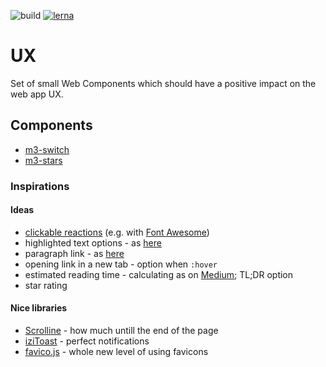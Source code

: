 ![build](https://github.com/mat3e/ux/workflows/Node.js%20CI/badge.svg)
[![lerna](https://img.shields.io/badge/maintained%20with-lerna-cc00ff.svg)](https://lerna.js.org/)

# UX
Set of small Web Components which should have a positive impact on the web app UX.

## Components
* [m3-switch](https://github.com/mat3e/ux/tree/master/packages/switch)
* [m3-stars](https://github.com/mat3e/ux/tree/master/packages/stars)

### Inspirations

#### Ideas
- [clickable reactions](https://dev.to/binarforge/seven-useful-programming-habits) (e.g. with [Font Awesome](http://fontawesome.io/))
- highlighted text options - as [here](https://medium.com/@ttemplier/angular2-decorators-and-class-inheritance-905921dbd1b7)
- paragraph link - as [here](https://olingo.apache.org/doc/odata4/tutorials/action/tutorial_action.html#implement-an-action-processor)
- opening link in a new tab - option when `:hover`
- estimated reading time - calculating as on [Medium](https://medium.com/@ttemplier/angular2-decorators-and-class-inheritance-905921dbd1b7); TL;DR option
- star rating

#### Nice libraries
- [Scrolline](https://github.com/anthonyly/Scrolline.js) - how much untill the end of the page
- [iziToast](https://github.com/dolce/iziToast) - perfect notifications
- [favico.js](https://github.com/ejci/favico.js) - whole new level of using favicons
